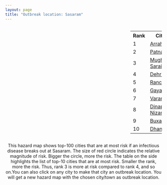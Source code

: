 ```yaml
---
layout: page
title: "Outbreak location: Sasaram"
---
```

<div style="width: 100%; overflow: auto;">
<div style="width: 75%; float: left;">
<div id="mapid">
<script src="https://buda-magenta.github.io/hazard_map/load_map.js"></script>

<script>
var marker_outbreak = L.marker([24.900100, 84.018211],{"autoPan": true}).addTo(map); marker_outbreak.bindTooltip("Sasaram").openTooltip();

var circle_1 = L.circle([25.623457, 84.596839], {"pane": "markerPane", "color": "red", "fill": true, "fillOpacity": 0.2, "fillRule": "evenodd", "lineCap": "round", "lineJoin": "round", "opacity": 1.0, "radius": 86732, "stroke": true, "weight": 3}).addTo(map);
circle_1.bindTooltip("Arrah<br>rank: 1<br>hazard index: 0.086733")
circle_1.bindPopup('<a href="https://buda-magenta.github.io/hazard_map/Arrah">Arrah</a>')

var circle_2 = L.circle([25.609324, 85.123525], {"pane": "markerPane", "color": "red", "fill": true, "fillOpacity": 0.2, "fillRule": "evenodd", "lineCap": "round", "lineJoin": "round", "opacity": 1.0, "radius": 80390, "stroke": true, "weight": 3}).addTo(map);
circle_2.bindTooltip("Patna<br>rank: 2<br>hazard index: 0.080391")
circle_2.bindPopup('<a href="https://buda-magenta.github.io/hazard_map/Patna">Patna</a>')

var circle_3 = L.circle([25.280733, 83.125128], {"pane": "markerPane", "color": "red", "fill": true, "fillOpacity": 0.2, "fillRule": "evenodd", "lineCap": "round", "lineJoin": "round", "opacity": 1.0, "radius": 65045, "stroke": true, "weight": 3}).addTo(map);
circle_3.bindTooltip("Mughal Sarai<br>rank: 3<br>hazard index: 0.065046")
circle_3.bindPopup('<a href="https://buda-magenta.github.io/hazard_map/Mughal_Sarai">Mughal Sarai</a>')

var circle_4 = L.circle([28.651718, 77.221939], {"pane": "markerPane", "color": "red", "fill": true, "fillOpacity": 0.2, "fillRule": "evenodd", "lineCap": "round", "lineJoin": "round", "opacity": 1.0, "radius": 29769, "stroke": true, "weight": 3}).addTo(map);
circle_4.bindTooltip("Dehri<br>rank: 4<br>hazard index: 0.029770")
circle_4.bindPopup('<a href="https://buda-magenta.github.io/hazard_map/Dehri">Dehri</a>')

var circle_5 = L.circle([23.370035, 85.325013], {"pane": "markerPane", "color": "red", "fill": true, "fillOpacity": 0.2, "fillRule": "evenodd", "lineCap": "round", "lineJoin": "round", "opacity": 1.0, "radius": 26655, "stroke": true, "weight": 3}).addTo(map);
circle_5.bindTooltip("Ranchi<br>rank: 5<br>hazard index: 0.026656")
circle_5.bindPopup('<a href="https://buda-magenta.github.io/hazard_map/Ranchi">Ranchi</a>')

var circle_6 = L.circle([24.796436, 85.007956], {"pane": "markerPane", "color": "red", "fill": true, "fillOpacity": 0.2, "fillRule": "evenodd", "lineCap": "round", "lineJoin": "round", "opacity": 1.0, "radius": 21308, "stroke": true, "weight": 3}).addTo(map);
circle_6.bindTooltip("Gaya<br>rank: 6<br>hazard index: 0.021308")
circle_6.bindPopup('<a href="https://buda-magenta.github.io/hazard_map/Gaya">Gaya</a>')

var circle_7 = L.circle([25.335649, 83.007629], {"pane": "markerPane", "color": "red", "fill": true, "fillOpacity": 0.2, "fillRule": "evenodd", "lineCap": "round", "lineJoin": "round", "opacity": 1.0, "radius": 12561, "stroke": true, "weight": 3}).addTo(map);
circle_7.bindTooltip("Varanasi<br>rank: 7<br>hazard index: 0.012561")
circle_7.bindPopup('<a href="https://buda-magenta.github.io/hazard_map/Varanasi">Varanasi</a>')

var circle_8 = L.circle([25.623400, 85.041700], {"pane": "markerPane", "color": "red", "fill": true, "fillOpacity": 0.2, "fillRule": "evenodd", "lineCap": "round", "lineJoin": "round", "opacity": 1.0, "radius": 6272, "stroke": true, "weight": 3}).addTo(map);
circle_8.bindTooltip("Dinapur Nizamat<br>rank: 8<br>hazard index: 0.006273")
circle_8.bindPopup('<a href="https://buda-magenta.github.io/hazard_map/Dinapur_Nizamat">Dinapur Nizamat</a>')

var circle_9 = L.circle([25.562071, 84.015672], {"pane": "markerPane", "color": "red", "fill": true, "fillOpacity": 0.2, "fillRule": "evenodd", "lineCap": "round", "lineJoin": "round", "opacity": 1.0, "radius": 5521, "stroke": true, "weight": 3}).addTo(map);
circle_9.bindTooltip("Buxar<br>rank: 9<br>hazard index: 0.005521")
circle_9.bindPopup('<a href="https://buda-magenta.github.io/hazard_map/Buxar">Buxar</a>')

var circle_10 = L.circle([23.795281, 86.430964], {"pane": "markerPane", "color": "red", "fill": true, "fillOpacity": 0.2, "fillRule": "evenodd", "lineCap": "round", "lineJoin": "round", "opacity": 1.0, "radius": 2475, "stroke": true, "weight": 3}).addTo(map);
circle_10.bindTooltip("Dhanbad<br>rank: 10<br>hazard index: 0.002476")
circle_10.bindPopup('<a href="https://buda-magenta.github.io/hazard_map/Dhanbad">Dhanbad</a>')

var circle_11 = L.circle([22.541418, 88.357691], {"pane": "markerPane", "color": "red", "fill": true, "fillOpacity": 0.2, "fillRule": "evenodd", "lineCap": "round", "lineJoin": "round", "opacity": 1.0, "radius": 2077, "stroke": true, "weight": 3}).addTo(map);
circle_11.bindTooltip("Kolkata<br>rank: 11<br>hazard index: 0.002078")
circle_11.bindPopup('<a href="https://buda-magenta.github.io/hazard_map/Kolkata">Kolkata</a>')

var circle_12 = L.circle([26.148658, 85.340013], {"pane": "markerPane", "color": "red", "fill": true, "fillOpacity": 0.2, "fillRule": "evenodd", "lineCap": "round", "lineJoin": "round", "opacity": 1.0, "radius": 2041, "stroke": true, "weight": 3}).addTo(map);
circle_12.bindTooltip("Muzaffarpur<br>rank: 12<br>hazard index: 0.002042")
circle_12.bindPopup('<a href="https://buda-magenta.github.io/hazard_map/Muzaffarpur">Muzaffarpur</a>')

var circle_13 = L.circle([25.152471, 85.006878], {"pane": "markerPane", "color": "red", "fill": true, "fillOpacity": 0.2, "fillRule": "evenodd", "lineCap": "round", "lineJoin": "round", "opacity": 1.0, "radius": 2012, "stroke": true, "weight": 3}).addTo(map);
circle_13.bindTooltip("Jehanabad<br>rank: 13<br>hazard index: 0.002012")
circle_13.bindPopup('<a href="https://buda-magenta.github.io/hazard_map/Jehanabad">Jehanabad</a>')

var circle_14 = L.circle([28.651718, 77.221939], {"pane": "markerPane", "color": "red", "fill": true, "fillOpacity": 0.2, "fillRule": "evenodd", "lineCap": "round", "lineJoin": "round", "opacity": 1.0, "radius": 1898, "stroke": true, "weight": 3}).addTo(map);
circle_14.bindTooltip("Delhi<br>rank: 14<br>hazard index: 0.001899")
circle_14.bindPopup('<a href="https://buda-magenta.github.io/hazard_map/Delhi">Delhi</a>')

var circle_15 = L.circle([25.205305, 85.514612], {"pane": "markerPane", "color": "red", "fill": true, "fillOpacity": 0.2, "fillRule": "evenodd", "lineCap": "round", "lineJoin": "round", "opacity": 1.0, "radius": 1898, "stroke": true, "weight": 3}).addTo(map);
circle_15.bindTooltip("Biharsharif<br>rank: 15<br>hazard index: 0.001898")
circle_15.bindPopup('<a href="https://buda-magenta.github.io/hazard_map/Biharsharif">Biharsharif</a>')

var circle_16 = L.circle([26.055318, 82.993139], {"pane": "markerPane", "color": "red", "fill": true, "fillOpacity": 0.2, "fillRule": "evenodd", "lineCap": "round", "lineJoin": "round", "opacity": 1.0, "radius": 1801, "stroke": true, "weight": 3}).addTo(map);
circle_16.bindTooltip("Nizamabad<br>rank: 16<br>hazard index: 0.001802")
circle_16.bindPopup('<a href="https://buda-magenta.github.io/hazard_map/Nizamabad">Nizamabad</a>')

var circle_17 = L.circle([25.954628, 83.647350], {"pane": "markerPane", "color": "red", "fill": true, "fillOpacity": 0.2, "fillRule": "evenodd", "lineCap": "round", "lineJoin": "round", "opacity": 1.0, "radius": 1648, "stroke": true, "weight": 3}).addTo(map);
circle_17.bindTooltip("Maunath Bhanjan<br>rank: 17<br>hazard index: 0.001649")
circle_17.bindPopup('<a href="https://buda-magenta.github.io/hazard_map/Maunath_Bhanjan">Maunath Bhanjan</a>')

var circle_18 = L.circle([25.286698, 87.132254], {"pane": "markerPane", "color": "red", "fill": true, "fillOpacity": 0.2, "fillRule": "evenodd", "lineCap": "round", "lineJoin": "round", "opacity": 1.0, "radius": 1485, "stroke": true, "weight": 3}).addTo(map);
circle_18.bindTooltip("Bhagalpur<br>rank: 18<br>hazard index: 0.001486")
circle_18.bindPopup('<a href="https://buda-magenta.github.io/hazard_map/Bhagalpur">Bhagalpur</a>')

var circle_19 = L.circle([25.438130, 81.833800], {"pane": "markerPane", "color": "red", "fill": true, "fillOpacity": 0.2, "fillRule": "evenodd", "lineCap": "round", "lineJoin": "round", "opacity": 1.0, "radius": 1424, "stroke": true, "weight": 3}).addTo(map);
circle_19.bindTooltip("Allahabad<br>rank: 19<br>hazard index: 0.001424")
circle_19.bindPopup('<a href="https://buda-magenta.github.io/hazard_map/Allahabad">Allahabad</a>')

var circle_20 = L.circle([24.935635, 82.647701], {"pane": "markerPane", "color": "red", "fill": true, "fillOpacity": 0.2, "fillRule": "evenodd", "lineCap": "round", "lineJoin": "round", "opacity": 1.0, "radius": 1392, "stroke": true, "weight": 3}).addTo(map);
circle_20.bindTooltip("Mirzapur<br>rank: 20<br>hazard index: 0.001392")
circle_20.bindPopup('<a href="https://buda-magenta.github.io/hazard_map/Mirzapur">Mirzapur</a>')

var circle_21 = L.circle([23.967515, 85.438846], {"pane": "markerPane", "color": "red", "fill": true, "fillOpacity": 0.2, "fillRule": "evenodd", "lineCap": "round", "lineJoin": "round", "opacity": 1.0, "radius": 1349, "stroke": true, "weight": 3}).addTo(map);
circle_21.bindTooltip("Hazaribagh<br>rank: 21<br>hazard index: 0.001350")
circle_21.bindPopup('<a href="https://buda-magenta.github.io/hazard_map/Hazaribagh">Hazaribagh</a>')

var circle_22 = L.circle([20.266777, 85.843559], {"pane": "markerPane", "color": "red", "fill": true, "fillOpacity": 0.2, "fillRule": "evenodd", "lineCap": "round", "lineJoin": "round", "opacity": 1.0, "radius": 1302, "stroke": true, "weight": 3}).addTo(map);
circle_22.bindTooltip("Bhubaneswar<br>rank: 22<br>hazard index: 0.001303")
circle_22.bindPopup('<a href="https://buda-magenta.github.io/hazard_map/Bhubaneswar">Bhubaneswar</a>')

var circle_23 = L.circle([24.197443, 82.666145], {"pane": "markerPane", "color": "red", "fill": true, "fillOpacity": 0.2, "fillRule": "evenodd", "lineCap": "round", "lineJoin": "round", "opacity": 1.0, "radius": 1278, "stroke": true, "weight": 3}).addTo(map);
circle_23.bindTooltip("Singrauli<br>rank: 23<br>hazard index: 0.001278")
circle_23.bindPopup('<a href="https://buda-magenta.github.io/hazard_map/Singrauli">Singrauli</a>')

var circle_24 = L.circle([26.269722, 82.994425], {"pane": "markerPane", "color": "red", "fill": true, "fillOpacity": 0.2, "fillRule": "evenodd", "lineCap": "round", "lineJoin": "round", "opacity": 1.0, "radius": 1225, "stroke": true, "weight": 3}).addTo(map);
circle_24.bindTooltip("Burhanpur<br>rank: 24<br>hazard index: 0.001226")
circle_24.bindPopup('<a href="https://buda-magenta.github.io/hazard_map/Burhanpur">Burhanpur</a>')

var circle_25 = L.circle([25.773344, 84.784977], {"pane": "markerPane", "color": "red", "fill": true, "fillOpacity": 0.2, "fillRule": "evenodd", "lineCap": "round", "lineJoin": "round", "opacity": 1.0, "radius": 1169, "stroke": true, "weight": 3}).addTo(map);
circle_25.bindTooltip("Chapra<br>rank: 25<br>hazard index: 0.001170")
circle_25.bindPopup('<a href="https://buda-magenta.github.io/hazard_map/Chapra">Chapra</a>')

var circle_26 = L.circle([25.264902, 82.985787], {"pane": "markerPane", "color": "red", "fill": true, "fillOpacity": 0.2, "fillRule": "evenodd", "lineCap": "round", "lineJoin": "round", "opacity": 1.0, "radius": 1092, "stroke": true, "weight": 3}).addTo(map);
circle_26.bindTooltip("Morvi<br>rank: 26<br>hazard index: 0.001093")
circle_26.bindPopup('<a href="https://buda-magenta.github.io/hazard_map/Morvi">Morvi</a>')

var circle_27 = L.circle([25.572433, 83.609605], {"pane": "markerPane", "color": "red", "fill": true, "fillOpacity": 0.2, "fillRule": "evenodd", "lineCap": "round", "lineJoin": "round", "opacity": 1.0, "radius": 1049, "stroke": true, "weight": 3}).addTo(map);
circle_27.bindTooltip("Medinipur<br>rank: 27<br>hazard index: 0.001050")
circle_27.bindPopup('<a href="https://buda-magenta.github.io/hazard_map/Medinipur">Medinipur</a>')

var circle_28 = L.circle([25.895924, 82.437716], {"pane": "markerPane", "color": "red", "fill": true, "fillOpacity": 0.2, "fillRule": "evenodd", "lineCap": "round", "lineJoin": "round", "opacity": 1.0, "radius": 1018, "stroke": true, "weight": 3}).addTo(map);
circle_28.bindTooltip("Badlapur<br>rank: 28<br>hazard index: 0.001019")
circle_28.bindPopup('<a href="https://buda-magenta.github.io/hazard_map/Badlapur">Badlapur</a>')

var circle_29 = L.circle([25.795593, 82.488341], {"pane": "markerPane", "color": "red", "fill": true, "fillOpacity": 0.2, "fillRule": "evenodd", "lineCap": "round", "lineJoin": "round", "opacity": 1.0, "radius": 1000, "stroke": true, "weight": 3}).addTo(map);
circle_29.bindTooltip("Jaunpur<br>rank: 29<br>hazard index: 0.001000")
circle_29.bindPopup('<a href="https://buda-magenta.github.io/hazard_map/Jaunpur">Jaunpur</a>')

var circle_30 = L.circle([22.801519, 86.202958], {"pane": "markerPane", "color": "red", "fill": true, "fillOpacity": 0.2, "fillRule": "evenodd", "lineCap": "round", "lineJoin": "round", "opacity": 1.0, "radius": 976, "stroke": true, "weight": 3}).addTo(map);
circle_30.bindTooltip("Jamshedpur<br>rank: 30<br>hazard index: 0.000976")
circle_30.bindPopup('<a href="https://buda-magenta.github.io/hazard_map/Jamshedpur">Jamshedpur</a>')

var circle_31 = L.circle([26.083143, 86.032571], {"pane": "markerPane", "color": "red", "fill": true, "fillOpacity": 0.2, "fillRule": "evenodd", "lineCap": "round", "lineJoin": "round", "opacity": 1.0, "radius": 956, "stroke": true, "weight": 3}).addTo(map);
circle_31.bindTooltip("Darbhanga<br>rank: 31<br>hazard index: 0.000957")
circle_31.bindPopup('<a href="https://buda-magenta.github.io/hazard_map/Darbhanga">Darbhanga</a>')

var circle_32 = L.circle([25.720581, 85.255560], {"pane": "markerPane", "color": "red", "fill": true, "fillOpacity": 0.2, "fillRule": "evenodd", "lineCap": "round", "lineJoin": "round", "opacity": 1.0, "radius": 949, "stroke": true, "weight": 3}).addTo(map);
circle_32.bindTooltip("Hajipur<br>rank: 32<br>hazard index: 0.000950")
circle_32.bindPopup('<a href="https://buda-magenta.github.io/hazard_map/Hajipur">Hajipur</a>')

var circle_33 = L.circle([20.468600, 85.879200], {"pane": "markerPane", "color": "red", "fill": true, "fillOpacity": 0.2, "fillRule": "evenodd", "lineCap": "round", "lineJoin": "round", "opacity": 1.0, "radius": 942, "stroke": true, "weight": 3}).addTo(map);
circle_33.bindTooltip("Cuttack<br>rank: 33<br>hazard index: 0.000942")
circle_33.bindPopup('<a href="https://buda-magenta.github.io/hazard_map/Cuttack">Cuttack</a>')

var circle_34 = L.circle([25.512719, 86.090571], {"pane": "markerPane", "color": "red", "fill": true, "fillOpacity": 0.2, "fillRule": "evenodd", "lineCap": "round", "lineJoin": "round", "opacity": 1.0, "radius": 832, "stroke": true, "weight": 3}).addTo(map);
circle_34.bindTooltip("Begusarai<br>rank: 34<br>hazard index: 0.000833")
circle_34.bindPopup('<a href="https://buda-magenta.github.io/hazard_map/Begusarai">Begusarai</a>')

var circle_35 = L.circle([23.699128, 85.991069], {"pane": "markerPane", "color": "red", "fill": true, "fillOpacity": 0.2, "fillRule": "evenodd", "lineCap": "round", "lineJoin": "round", "opacity": 1.0, "radius": 734, "stroke": true, "weight": 3}).addTo(map);
circle_35.bindTooltip("Bokaro<br>rank: 35<br>hazard index: 0.000734")
circle_35.bindPopup('<a href="https://buda-magenta.github.io/hazard_map/Bokaro">Bokaro</a>')

var circle_36 = L.circle([26.423847, 83.762732], {"pane": "markerPane", "color": "red", "fill": true, "fillOpacity": 0.2, "fillRule": "evenodd", "lineCap": "round", "lineJoin": "round", "opacity": 1.0, "radius": 714, "stroke": true, "weight": 3}).addTo(map);
circle_36.bindTooltip("Deoria<br>rank: 36<br>hazard index: 0.000714")
circle_36.bindPopup('<a href="https://buda-magenta.github.io/hazard_map/Deoria">Deoria</a>')

var circle_37 = L.circle([26.022697, 83.028873], {"pane": "markerPane", "color": "red", "fill": true, "fillOpacity": 0.2, "fillRule": "evenodd", "lineCap": "round", "lineJoin": "round", "opacity": 1.0, "radius": 703, "stroke": true, "weight": 3}).addTo(map);
circle_37.bindTooltip("Azamgarh<br>rank: 37<br>hazard index: 0.000703")
circle_37.bindPopup('<a href="https://buda-magenta.github.io/hazard_map/Azamgarh">Azamgarh</a>')

var circle_38 = L.circle([19.075990, 72.877393], {"pane": "markerPane", "color": "red", "fill": true, "fillOpacity": 0.2, "fillRule": "evenodd", "lineCap": "round", "lineJoin": "round", "opacity": 1.0, "radius": 697, "stroke": true, "weight": 3}).addTo(map);
circle_38.bindTooltip("Mumbai<br>rank: 38<br>hazard index: 0.000697")
circle_38.bindPopup('<a href="https://buda-magenta.github.io/hazard_map/Mumbai">Mumbai</a>')

var circle_39 = L.circle([26.131004, 84.391257], {"pane": "markerPane", "color": "red", "fill": true, "fillOpacity": 0.2, "fillRule": "evenodd", "lineCap": "round", "lineJoin": "round", "opacity": 1.0, "radius": 652, "stroke": true, "weight": 3}).addTo(map);
circle_39.bindTooltip("Siwan<br>rank: 39<br>hazard index: 0.000653")
circle_39.bindPopup('<a href="https://buda-magenta.github.io/hazard_map/Siwan">Siwan</a>')

var circle_40 = L.circle([25.329791, 86.456777], {"pane": "markerPane", "color": "red", "fill": true, "fillOpacity": 0.2, "fillRule": "evenodd", "lineCap": "round", "lineJoin": "round", "opacity": 1.0, "radius": 627, "stroke": true, "weight": 3}).addTo(map);
circle_40.bindTooltip("Jamalpur<br>rank: 40<br>hazard index: 0.000627")
circle_40.bindPopup('<a href="https://buda-magenta.github.io/hazard_map/Jamalpur">Jamalpur</a>')

var circle_41 = L.circle([25.877933, 84.119959], {"pane": "markerPane", "color": "red", "fill": true, "fillOpacity": 0.2, "fillRule": "evenodd", "lineCap": "round", "lineJoin": "round", "opacity": 1.0, "radius": 515, "stroke": true, "weight": 3}).addTo(map);
circle_41.bindTooltip("Ballia<br>rank: 41<br>hazard index: 0.000516")
circle_41.bindPopup('<a href="https://buda-magenta.github.io/hazard_map/Ballia">Ballia</a>')

var circle_42 = L.circle([26.838100, 80.934600], {"pane": "markerPane", "color": "red", "fill": true, "fillOpacity": 0.2, "fillRule": "evenodd", "lineCap": "round", "lineJoin": "round", "opacity": 1.0, "radius": 502, "stroke": true, "weight": 3}).addTo(map);
circle_42.bindTooltip("Lucknow<br>rank: 42<br>hazard index: 0.000502")
circle_42.bindPopup('<a href="https://buda-magenta.github.io/hazard_map/Lucknow">Lucknow</a>')

var circle_43 = L.circle([25.603508, 83.507454], {"pane": "markerPane", "color": "red", "fill": true, "fillOpacity": 0.2, "fillRule": "evenodd", "lineCap": "round", "lineJoin": "round", "opacity": 1.0, "radius": 495, "stroke": true, "weight": 3}).addTo(map);
circle_43.bindTooltip("Ghazipur<br>rank: 43<br>hazard index: 0.000495")
circle_43.bindPopup('<a href="https://buda-magenta.github.io/hazard_map/Ghazipur">Ghazipur</a>')

var circle_44 = L.circle([26.716413, 88.430992], {"pane": "markerPane", "color": "red", "fill": true, "fillOpacity": 0.2, "fillRule": "evenodd", "lineCap": "round", "lineJoin": "round", "opacity": 1.0, "radius": 491, "stroke": true, "weight": 3}).addTo(map);
circle_44.bindTooltip("Siliguri<br>rank: 44<br>hazard index: 0.000492")
circle_44.bindPopup('<a href="https://buda-magenta.github.io/hazard_map/Siliguri">Siliguri</a>')

var circle_45 = L.circle([26.460914, 80.321759], {"pane": "markerPane", "color": "red", "fill": true, "fillOpacity": 0.2, "fillRule": "evenodd", "lineCap": "round", "lineJoin": "round", "opacity": 1.0, "radius": 481, "stroke": true, "weight": 3}).addTo(map);
circle_45.bindTooltip("Kanpur<br>rank: 45<br>hazard index: 0.000481")
circle_45.bindPopup('<a href="https://buda-magenta.github.io/hazard_map/Kanpur">Kanpur</a>')

var circle_46 = L.circle([22.214285, 84.872437], {"pane": "markerPane", "color": "red", "fill": true, "fillOpacity": 0.2, "fillRule": "evenodd", "lineCap": "round", "lineJoin": "round", "opacity": 1.0, "radius": 444, "stroke": true, "weight": 3}).addTo(map);
circle_46.bindTooltip("Raurkela<br>rank: 46<br>hazard index: 0.000445")
circle_46.bindPopup('<a href="https://buda-magenta.github.io/hazard_map/Raurkela">Raurkela</a>')

var circle_47 = L.circle([23.687130, 86.974659], {"pane": "markerPane", "color": "red", "fill": true, "fillOpacity": 0.2, "fillRule": "evenodd", "lineCap": "round", "lineJoin": "round", "opacity": 1.0, "radius": 378, "stroke": true, "weight": 3}).addTo(map);
circle_47.bindTooltip("Asansol<br>rank: 47<br>hazard index: 0.000379")
circle_47.bindPopup('<a href="https://buda-magenta.github.io/hazard_map/Asansol">Asansol</a>')

var circle_48 = L.circle([26.671329, 83.364583], {"pane": "markerPane", "color": "red", "fill": true, "fillOpacity": 0.2, "fillRule": "evenodd", "lineCap": "round", "lineJoin": "round", "opacity": 1.0, "radius": 358, "stroke": true, "weight": 3}).addTo(map);
circle_48.bindTooltip("Gorakhpur<br>rank: 48<br>hazard index: 0.000359")
circle_48.bindPopup('<a href="https://buda-magenta.github.io/hazard_map/Gorakhpur">Gorakhpur</a>')

var circle_49 = L.circle([25.560900, 87.647654], {"pane": "markerPane", "color": "red", "fill": true, "fillOpacity": 0.2, "fillRule": "evenodd", "lineCap": "round", "lineJoin": "round", "opacity": 1.0, "radius": 350, "stroke": true, "weight": 3}).addTo(map);
circle_49.bindTooltip("Katihar<br>rank: 49<br>hazard index: 0.000350")
circle_49.bindPopup('<a href="https://buda-magenta.github.io/hazard_map/Katihar">Katihar</a>')

var circle_50 = L.circle([25.133173, 86.525040], {"pane": "markerPane", "color": "red", "fill": true, "fillOpacity": 0.2, "fillRule": "evenodd", "lineCap": "round", "lineJoin": "round", "opacity": 1.0, "radius": 325, "stroke": true, "weight": 3}).addTo(map);
circle_50.bindTooltip("Kharagpur<br>rank: 50<br>hazard index: 0.000325")
circle_50.bindPopup('<a href="https://buda-magenta.github.io/hazard_map/Kharagpur">Kharagpur</a>')

var circle_51 = L.circle([26.180598, 91.753943], {"pane": "markerPane", "color": "red", "fill": true, "fillOpacity": 0.2, "fillRule": "evenodd", "lineCap": "round", "lineJoin": "round", "opacity": 1.0, "radius": 314, "stroke": true, "weight": 3}).addTo(map);
circle_51.bindTooltip("Guwahati<br>rank: 51<br>hazard index: 0.000315")
circle_51.bindPopup('<a href="https://buda-magenta.github.io/hazard_map/Guwahati">Guwahati</a>')

var circle_52 = L.circle([19.807608, 85.825254], {"pane": "markerPane", "color": "red", "fill": true, "fillOpacity": 0.2, "fillRule": "evenodd", "lineCap": "round", "lineJoin": "round", "opacity": 1.0, "radius": 312, "stroke": true, "weight": 3}).addTo(map);
circle_52.bindTooltip("Puri<br>rank: 52<br>hazard index: 0.000313")
circle_52.bindPopup('<a href="https://buda-magenta.github.io/hazard_map/Puri">Puri</a>')

var circle_53 = L.circle([25.832642, 86.614893], {"pane": "markerPane", "color": "red", "fill": true, "fillOpacity": 0.2, "fillRule": "evenodd", "lineCap": "round", "lineJoin": "round", "opacity": 1.0, "radius": 312, "stroke": true, "weight": 3}).addTo(map);
circle_53.bindTooltip("Saharsa<br>rank: 53<br>hazard index: 0.000312")
circle_53.bindPopup('<a href="https://buda-magenta.github.io/hazard_map/Saharsa">Saharsa</a>')

var circle_54 = L.circle([12.979120, 77.591300], {"pane": "markerPane", "color": "red", "fill": true, "fillOpacity": 0.2, "fillRule": "evenodd", "lineCap": "round", "lineJoin": "round", "opacity": 1.0, "radius": 300, "stroke": true, "weight": 3}).addTo(map);
circle_54.bindTooltip("Bangalore<br>rank: 54<br>hazard index: 0.000300")
circle_54.bindPopup('<a href="https://buda-magenta.github.io/hazard_map/Bangalore">Bangalore</a>')

var circle_55 = L.circle([19.194329, 72.970178], {"pane": "markerPane", "color": "red", "fill": true, "fillOpacity": 0.2, "fillRule": "evenodd", "lineCap": "round", "lineJoin": "round", "opacity": 1.0, "radius": 243, "stroke": true, "weight": 3}).addTo(map);
circle_55.bindTooltip("Thane<br>rank: 55<br>hazard index: 0.000243")
circle_55.bindPopup('<a href="https://buda-magenta.github.io/hazard_map/Thane">Thane</a>')

var circle_56 = L.circle([23.535048, 87.338043], {"pane": "markerPane", "color": "red", "fill": true, "fillOpacity": 0.2, "fillRule": "evenodd", "lineCap": "round", "lineJoin": "round", "opacity": 1.0, "radius": 196, "stroke": true, "weight": 3}).addTo(map);
circle_56.bindTooltip("Durgapur<br>rank: 56<br>hazard index: 0.000196")
circle_56.bindPopup('<a href="https://buda-magenta.github.io/hazard_map/Durgapur">Durgapur</a>')

var circle_57 = L.circle([26.915458, 75.818982], {"pane": "markerPane", "color": "red", "fill": true, "fillOpacity": 0.2, "fillRule": "evenodd", "lineCap": "round", "lineJoin": "round", "opacity": 1.0, "radius": 193, "stroke": true, "weight": 3}).addTo(map);
circle_57.bindTooltip("Jaipur<br>rank: 57<br>hazard index: 0.000194")
circle_57.bindPopup('<a href="https://buda-magenta.github.io/hazard_map/Jaipur">Jaipur</a>')

var circle_58 = L.circle([19.169335, 77.311013], {"pane": "markerPane", "color": "red", "fill": true, "fillOpacity": 0.2, "fillRule": "evenodd", "lineCap": "round", "lineJoin": "round", "opacity": 1.0, "radius": 189, "stroke": true, "weight": 3}).addTo(map);
circle_58.bindTooltip("Nanded Waghala<br>rank: 58<br>hazard index: 0.000190")
circle_58.bindPopup('<a href="https://buda-magenta.github.io/hazard_map/Nanded_Waghala">Nanded Waghala</a>')

var circle_59 = L.circle([21.500000, 86.750000], {"pane": "markerPane", "color": "red", "fill": true, "fillOpacity": 0.2, "fillRule": "evenodd", "lineCap": "round", "lineJoin": "round", "opacity": 1.0, "radius": 183, "stroke": true, "weight": 3}).addTo(map);
circle_59.bindTooltip("Baleshwar<br>rank: 59<br>hazard index: 0.000184")
circle_59.bindPopup('<a href="https://buda-magenta.github.io/hazard_map/Baleshwar">Baleshwar</a>')

var circle_60 = L.circle([21.063329, 86.505373], {"pane": "markerPane", "color": "red", "fill": true, "fillOpacity": 0.2, "fillRule": "evenodd", "lineCap": "round", "lineJoin": "round", "opacity": 1.0, "radius": 166, "stroke": true, "weight": 3}).addTo(map);
circle_60.bindTooltip("Bhadrak<br>rank: 60<br>hazard index: 0.000167")
circle_60.bindPopup('<a href="https://buda-magenta.github.io/hazard_map/Bhadrak">Bhadrak</a>')

var circle_61 = L.circle([23.332200, 86.361600], {"pane": "markerPane", "color": "red", "fill": true, "fillOpacity": 0.2, "fillRule": "evenodd", "lineCap": "round", "lineJoin": "round", "opacity": 1.0, "radius": 166, "stroke": true, "weight": 3}).addTo(map);
circle_61.bindTooltip("Purulia<br>rank: 61<br>hazard index: 0.000167")
circle_61.bindPopup('<a href="https://buda-magenta.github.io/hazard_map/Purulia">Purulia</a>')

var circle_62 = L.circle([22.305199, 70.802833], {"pane": "markerPane", "color": "red", "fill": true, "fillOpacity": 0.2, "fillRule": "evenodd", "lineCap": "round", "lineJoin": "round", "opacity": 1.0, "radius": 161, "stroke": true, "weight": 3}).addTo(map);
circle_62.bindTooltip("Rajkot<br>rank: 62<br>hazard index: 0.000161")
circle_62.bindPopup('<a href="https://buda-magenta.github.io/hazard_map/Rajkot">Rajkot</a>')

var circle_63 = L.circle([30.909016, 75.851601], {"pane": "markerPane", "color": "red", "fill": true, "fillOpacity": 0.2, "fillRule": "evenodd", "lineCap": "round", "lineJoin": "round", "opacity": 1.0, "radius": 156, "stroke": true, "weight": 3}).addTo(map);
circle_63.bindTooltip("Ludhiana<br>rank: 63<br>hazard index: 0.000157")
circle_63.bindPopup('<a href="https://buda-magenta.github.io/hazard_map/Ludhiana">Ludhiana</a>')

var circle_64 = L.circle([28.457876, 79.405571], {"pane": "markerPane", "color": "red", "fill": true, "fillOpacity": 0.2, "fillRule": "evenodd", "lineCap": "round", "lineJoin": "round", "opacity": 1.0, "radius": 148, "stroke": true, "weight": 3}).addTo(map);
circle_64.bindTooltip("Bareilly<br>rank: 64<br>hazard index: 0.000149")
circle_64.bindPopup('<a href="https://buda-magenta.github.io/hazard_map/Bareilly">Bareilly</a>')

var circle_65 = L.circle([28.863842, 78.805778], {"pane": "markerPane", "color": "red", "fill": true, "fillOpacity": 0.2, "fillRule": "evenodd", "lineCap": "round", "lineJoin": "round", "opacity": 1.0, "radius": 147, "stroke": true, "weight": 3}).addTo(map);
circle_65.bindTooltip("Moradabad<br>rank: 65<br>hazard index: 0.000147")
circle_65.bindPopup('<a href="https://buda-magenta.github.io/hazard_map/Moradabad">Moradabad</a>')

var circle_66 = L.circle([17.388786, 78.461065], {"pane": "markerPane", "color": "red", "fill": true, "fillOpacity": 0.2, "fillRule": "evenodd", "lineCap": "round", "lineJoin": "round", "opacity": 1.0, "radius": 143, "stroke": true, "weight": 3}).addTo(map);
circle_66.bindTooltip("Hyderabad<br>rank: 66<br>hazard index: 0.000144")
circle_66.bindPopup('<a href="https://buda-magenta.github.io/hazard_map/Hyderabad">Hyderabad</a>')

var circle_67 = L.circle([21.400000, 83.883333], {"pane": "markerPane", "color": "red", "fill": true, "fillOpacity": 0.2, "fillRule": "evenodd", "lineCap": "round", "lineJoin": "round", "opacity": 1.0, "radius": 142, "stroke": true, "weight": 3}).addTo(map);
circle_67.bindTooltip("Sambalpur<br>rank: 67<br>hazard index: 0.000142")
circle_67.bindPopup('<a href="https://buda-magenta.github.io/hazard_map/Sambalpur">Sambalpur</a>')

var circle_68 = L.circle([24.965712, 88.127778], {"pane": "markerPane", "color": "red", "fill": true, "fillOpacity": 0.2, "fillRule": "evenodd", "lineCap": "round", "lineJoin": "round", "opacity": 1.0, "radius": 139, "stroke": true, "weight": 3}).addTo(map);
circle_68.bindTooltip("English Bazar<br>rank: 68<br>hazard index: 0.000139")
circle_68.bindPopup('<a href="https://buda-magenta.github.io/hazard_map/English_Bazar">English Bazar</a>')

var circle_69 = L.circle([26.638076, 82.059024], {"pane": "markerPane", "color": "red", "fill": true, "fillOpacity": 0.2, "fillRule": "evenodd", "lineCap": "round", "lineJoin": "round", "opacity": 1.0, "radius": 138, "stroke": true, "weight": 3}).addTo(map);
circle_69.bindTooltip("Faizabad<br>rank: 69<br>hazard index: 0.000138")
circle_69.bindPopup('<a href="https://buda-magenta.github.io/hazard_map/Faizabad">Faizabad</a>')

var circle_70 = L.circle([26.669512, 84.957411], {"pane": "markerPane", "color": "red", "fill": true, "fillOpacity": 0.2, "fillRule": "evenodd", "lineCap": "round", "lineJoin": "round", "opacity": 1.0, "radius": 132, "stroke": true, "weight": 3}).addTo(map);
circle_70.bindTooltip("Motihari<br>rank: 70<br>hazard index: 0.000132")
circle_70.bindPopup('<a href="https://buda-magenta.github.io/hazard_map/Motihari">Motihari</a>')

var circle_71 = L.circle([26.000000, 87.500000], {"pane": "markerPane", "color": "red", "fill": true, "fillOpacity": 0.2, "fillRule": "evenodd", "lineCap": "round", "lineJoin": "round", "opacity": 1.0, "radius": 128, "stroke": true, "weight": 3}).addTo(map);
circle_71.bindTooltip("Purnia<br>rank: 71<br>hazard index: 0.000129")
circle_71.bindPopup('<a href="https://buda-magenta.github.io/hazard_map/Purnia">Purnia</a>')

var circle_72 = L.circle([23.250000, 87.750000], {"pane": "markerPane", "color": "red", "fill": true, "fillOpacity": 0.2, "fillRule": "evenodd", "lineCap": "round", "lineJoin": "round", "opacity": 1.0, "radius": 126, "stroke": true, "weight": 3}).addTo(map);
circle_72.bindTooltip("Barddhaman<br>rank: 72<br>hazard index: 0.000127")
circle_72.bindPopup('<a href="https://buda-magenta.github.io/hazard_map/Barddhaman">Barddhaman</a>')

var circle_73 = L.circle([22.782355, 86.159003], {"pane": "markerPane", "color": "red", "fill": true, "fillOpacity": 0.2, "fillRule": "evenodd", "lineCap": "round", "lineJoin": "round", "opacity": 1.0, "radius": 122, "stroke": true, "weight": 3}).addTo(map);
circle_73.bindTooltip("Adityapur<br>rank: 73<br>hazard index: 0.000122")
circle_73.bindPopup('<a href="https://buda-magenta.github.io/hazard_map/Adityapur">Adityapur</a>')

var circle_74 = L.circle([20.993276, 75.839983], {"pane": "markerPane", "color": "red", "fill": true, "fillOpacity": 0.2, "fillRule": "evenodd", "lineCap": "round", "lineJoin": "round", "opacity": 1.0, "radius": 121, "stroke": true, "weight": 3}).addTo(map);
circle_74.bindTooltip("Bhusawal<br>rank: 74<br>hazard index: 0.000122")
circle_74.bindPopup('<a href="https://buda-magenta.github.io/hazard_map/Bhusawal">Bhusawal</a>')

var circle_75 = L.circle([27.175255, 78.009816], {"pane": "markerPane", "color": "red", "fill": true, "fillOpacity": 0.2, "fillRule": "evenodd", "lineCap": "round", "lineJoin": "round", "opacity": 1.0, "radius": 121, "stroke": true, "weight": 3}).addTo(map);
circle_75.bindTooltip("Agra<br>rank: 75<br>hazard index: 0.000122")
circle_75.bindPopup('<a href="https://buda-magenta.github.io/hazard_map/Agra">Agra</a>')

var circle_76 = L.circle([23.730215, 86.839671], {"pane": "markerPane", "color": "red", "fill": true, "fillOpacity": 0.2, "fillRule": "evenodd", "lineCap": "round", "lineJoin": "round", "opacity": 1.0, "radius": 115, "stroke": true, "weight": 3}).addTo(map);
circle_76.bindTooltip("Kulti<br>rank: 76<br>hazard index: 0.000116")
circle_76.bindPopup('<a href="https://buda-magenta.github.io/hazard_map/Kulti">Kulti</a>')

var circle_77 = L.circle([23.160894, 79.949770], {"pane": "markerPane", "color": "red", "fill": true, "fillOpacity": 0.2, "fillRule": "evenodd", "lineCap": "round", "lineJoin": "round", "opacity": 1.0, "radius": 108, "stroke": true, "weight": 3}).addTo(map);
circle_77.bindTooltip("Jabalpur<br>rank: 77<br>hazard index: 0.000108")
circle_77.bindPopup('<a href="https://buda-magenta.github.io/hazard_map/Jabalpur">Jabalpur</a>')

var circle_78 = L.circle([26.791073, 84.560107], {"pane": "markerPane", "color": "red", "fill": true, "fillOpacity": 0.2, "fillRule": "evenodd", "lineCap": "round", "lineJoin": "round", "opacity": 1.0, "radius": 104, "stroke": true, "weight": 3}).addTo(map);
circle_78.bindTooltip("Bettiah<br>rank: 78<br>hazard index: 0.000104")
circle_78.bindPopup('<a href="https://buda-magenta.github.io/hazard_map/Bettiah">Bettiah</a>')

var circle_79 = L.circle([25.220812, 86.517204], {"pane": "markerPane", "color": "red", "fill": true, "fillOpacity": 0.2, "fillRule": "evenodd", "lineCap": "round", "lineJoin": "round", "opacity": 1.0, "radius": 103, "stroke": true, "weight": 3}).addTo(map);
circle_79.bindTooltip("Munger<br>rank: 79<br>hazard index: 0.000104")
circle_79.bindPopup('<a href="https://buda-magenta.github.io/hazard_map/Munger">Munger</a>')

var circle_80 = L.circle([24.476642, 86.606732], {"pane": "markerPane", "color": "red", "fill": true, "fillOpacity": 0.2, "fillRule": "evenodd", "lineCap": "round", "lineJoin": "round", "opacity": 1.0, "radius": 99, "stroke": true, "weight": 3}).addTo(map);
circle_80.bindTooltip("Deoghar<br>rank: 80<br>hazard index: 0.000099")
circle_80.bindPopup('<a href="https://buda-magenta.github.io/hazard_map/Deoghar">Deoghar</a>')

var circle_81 = L.circle([27.059011, 84.206464], {"pane": "markerPane", "color": "red", "fill": true, "fillOpacity": 0.2, "fillRule": "evenodd", "lineCap": "round", "lineJoin": "round", "opacity": 1.0, "radius": 99, "stroke": true, "weight": 3}).addTo(map);
circle_81.bindTooltip("Bagaha<br>rank: 81<br>hazard index: 0.000099")
circle_81.bindPopup('<a href="https://buda-magenta.github.io/hazard_map/Bagaha">Bagaha</a>')

var circle_82 = L.circle([26.298638, 87.953148], {"pane": "markerPane", "color": "red", "fill": true, "fillOpacity": 0.2, "fillRule": "evenodd", "lineCap": "round", "lineJoin": "round", "opacity": 1.0, "radius": 96, "stroke": true, "weight": 3}).addTo(map);
circle_82.bindTooltip("Kishanganj<br>rank: 82<br>hazard index: 0.000097")
circle_82.bindPopup('<a href="https://buda-magenta.github.io/hazard_map/Kishanganj">Kishanganj</a>')

var circle_83 = L.circle([21.237947, 81.633683], {"pane": "markerPane", "color": "red", "fill": true, "fillOpacity": 0.2, "fillRule": "evenodd", "lineCap": "round", "lineJoin": "round", "opacity": 1.0, "radius": 86, "stroke": true, "weight": 3}).addTo(map);
circle_83.bindTooltip("Raipur<br>rank: 83<br>hazard index: 0.000087")
circle_83.bindPopup('<a href="https://buda-magenta.github.io/hazard_map/Raipur">Raipur</a>')

var circle_84 = L.circle([23.131954, 87.207397], {"pane": "markerPane", "color": "red", "fill": true, "fillOpacity": 0.2, "fillRule": "evenodd", "lineCap": "round", "lineJoin": "round", "opacity": 1.0, "radius": 85, "stroke": true, "weight": 3}).addTo(map);
circle_84.bindTooltip("Bankura<br>rank: 84<br>hazard index: 0.000085")
circle_84.bindPopup('<a href="https://buda-magenta.github.io/hazard_map/Bankura">Bankura</a>')

var circle_85 = L.circle([25.531031, 78.652689], {"pane": "markerPane", "color": "red", "fill": true, "fillOpacity": 0.2, "fillRule": "evenodd", "lineCap": "round", "lineJoin": "round", "opacity": 1.0, "radius": 84, "stroke": true, "weight": 3}).addTo(map);
circle_85.bindTooltip("Jhansi<br>rank: 85<br>hazard index: 0.000084")
circle_85.bindPopup('<a href="https://buda-magenta.github.io/hazard_map/Jhansi">Jhansi</a>')

var circle_86 = L.circle([25.196826, 76.000893], {"pane": "markerPane", "color": "red", "fill": true, "fillOpacity": 0.2, "fillRule": "evenodd", "lineCap": "round", "lineJoin": "round", "opacity": 1.0, "radius": 80, "stroke": true, "weight": 3}).addTo(map);
circle_86.bindTooltip("Kota<br>rank: 86<br>hazard index: 0.000081")
circle_86.bindPopup('<a href="https://buda-magenta.github.io/hazard_map/Kota">Kota</a>')

var circle_87 = L.circle([26.439874, 80.018000], {"pane": "markerPane", "color": "red", "fill": true, "fillOpacity": 0.2, "fillRule": "evenodd", "lineCap": "round", "lineJoin": "round", "opacity": 1.0, "radius": 74, "stroke": true, "weight": 3}).addTo(map);
circle_87.bindTooltip("Akbarpur<br>rank: 87<br>hazard index: 0.000074")
circle_87.bindPopup('<a href="https://buda-magenta.github.io/hazard_map/Akbarpur">Akbarpur</a>')

var circle_88 = L.circle([19.261944, 73.194760], {"pane": "markerPane", "color": "red", "fill": true, "fillOpacity": 0.2, "fillRule": "evenodd", "lineCap": "round", "lineJoin": "round", "opacity": 1.0, "radius": 74, "stroke": true, "weight": 3}).addTo(map);
circle_88.bindTooltip("Ulhas Nagar<br>rank: 88<br>hazard index: 0.000074")
circle_88.bindPopup('<a href="https://buda-magenta.github.io/hazard_map/Ulhas_Nagar">Ulhas Nagar</a>')

var circle_89 = L.circle([29.988077, 77.508130], {"pane": "markerPane", "color": "red", "fill": true, "fillOpacity": 0.2, "fillRule": "evenodd", "lineCap": "round", "lineJoin": "round", "opacity": 1.0, "radius": 67, "stroke": true, "weight": 3}).addTo(map);
circle_89.bindTooltip("Saharanpur<br>rank: 89<br>hazard index: 0.000068")
circle_89.bindPopup('<a href="https://buda-magenta.github.io/hazard_map/Saharanpur">Saharanpur</a>')

var circle_90 = L.circle([18.434644, 79.132265], {"pane": "markerPane", "color": "red", "fill": true, "fillOpacity": 0.2, "fillRule": "evenodd", "lineCap": "round", "lineJoin": "round", "opacity": 1.0, "radius": 65, "stroke": true, "weight": 3}).addTo(map);
circle_90.bindTooltip("Karimnagar<br>rank: 90<br>hazard index: 0.000065")
circle_90.bindPopup('<a href="https://buda-magenta.github.io/hazard_map/Karimnagar">Karimnagar</a>')

var circle_91 = L.circle([22.591260, 88.390964], {"pane": "markerPane", "color": "red", "fill": true, "fillOpacity": 0.2, "fillRule": "evenodd", "lineCap": "round", "lineJoin": "round", "opacity": 1.0, "radius": 60, "stroke": true, "weight": 3}).addTo(map);
circle_91.bindTooltip("Bidhan Nagar<br>rank: 91<br>hazard index: 0.000061")
circle_91.bindPopup('<a href="https://buda-magenta.github.io/hazard_map/Bidhan_Nagar">Bidhan Nagar</a>')

var circle_92 = L.circle([28.402979, 77.310384], {"pane": "markerPane", "color": "red", "fill": true, "fillOpacity": 0.2, "fillRule": "evenodd", "lineCap": "round", "lineJoin": "round", "opacity": 1.0, "radius": 58, "stroke": true, "weight": 3}).addTo(map);
circle_92.bindTooltip("Faridabad<br>rank: 92<br>hazard index: 0.000059")
circle_92.bindPopup('<a href="https://buda-magenta.github.io/hazard_map/Faridabad">Faridabad</a>')

var circle_93 = L.circle([26.242511, 82.296169], {"pane": "markerPane", "color": "red", "fill": true, "fillOpacity": 0.2, "fillRule": "evenodd", "lineCap": "round", "lineJoin": "round", "opacity": 1.0, "radius": 56, "stroke": true, "weight": 3}).addTo(map);
circle_93.bindTooltip("Sultanpur<br>rank: 93<br>hazard index: 0.000056")
circle_93.bindPopup('<a href="https://buda-magenta.github.io/hazard_map/Sultanpur">Sultanpur</a>')

var circle_94 = L.circle([29.000653, 77.768229], {"pane": "markerPane", "color": "red", "fill": true, "fillOpacity": 0.2, "fillRule": "evenodd", "lineCap": "round", "lineJoin": "round", "opacity": 1.0, "radius": 54, "stroke": true, "weight": 3}).addTo(map);
circle_94.bindTooltip("Meerut<br>rank: 94<br>hazard index: 0.000055")
circle_94.bindPopup('<a href="https://buda-magenta.github.io/hazard_map/Meerut">Meerut</a>')

var circle_95 = L.circle([23.021624, 72.579707], {"pane": "markerPane", "color": "red", "fill": true, "fillOpacity": 0.2, "fillRule": "evenodd", "lineCap": "round", "lineJoin": "round", "opacity": 1.0, "radius": 53, "stroke": true, "weight": 3}).addTo(map);
circle_95.bindTooltip("Ahmedabad<br>rank: 95<br>hazard index: 0.000054")
circle_95.bindPopup('<a href="https://buda-magenta.github.io/hazard_map/Ahmedabad">Ahmedabad</a>')

var circle_96 = L.circle([20.011247, 73.790236], {"pane": "markerPane", "color": "red", "fill": true, "fillOpacity": 0.2, "fillRule": "evenodd", "lineCap": "round", "lineJoin": "round", "opacity": 1.0, "radius": 53, "stroke": true, "weight": 3}).addTo(map);
circle_96.bindTooltip("Nashik<br>rank: 96<br>hazard index: 0.000053")
circle_96.bindPopup('<a href="https://buda-magenta.github.io/hazard_map/Nashik">Nashik</a>')

var circle_97 = L.circle([27.633333, 77.583333], {"pane": "markerPane", "color": "red", "fill": true, "fillOpacity": 0.2, "fillRule": "evenodd", "lineCap": "round", "lineJoin": "round", "opacity": 1.0, "radius": 52, "stroke": true, "weight": 3}).addTo(map);
circle_97.bindTooltip("Mathura<br>rank: 97<br>hazard index: 0.000053")
circle_97.bindPopup('<a href="https://buda-magenta.github.io/hazard_map/Mathura">Mathura</a>')

var circle_98 = L.circle([13.083694, 80.270186], {"pane": "markerPane", "color": "red", "fill": true, "fillOpacity": 0.2, "fillRule": "evenodd", "lineCap": "round", "lineJoin": "round", "opacity": 1.0, "radius": 52, "stroke": true, "weight": 3}).addTo(map);
circle_98.bindTooltip("Chennai<br>rank: 98<br>hazard index: 0.000053")
circle_98.bindPopup('<a href="https://buda-magenta.github.io/hazard_map/Chennai">Chennai</a>')

var circle_99 = L.circle([26.626484, 88.734077], {"pane": "markerPane", "color": "red", "fill": true, "fillOpacity": 0.2, "fillRule": "evenodd", "lineCap": "round", "lineJoin": "round", "opacity": 1.0, "radius": 51, "stroke": true, "weight": 3}).addTo(map);
circle_99.bindTooltip("Jalpaiguri<br>rank: 99<br>hazard index: 0.000051")
circle_99.bindPopup('<a href="https://buda-magenta.github.io/hazard_map/Jalpaiguri">Jalpaiguri</a>')

var circle_100 = L.circle([21.977864, 76.568828], {"pane": "markerPane", "color": "red", "fill": true, "fillOpacity": 0.2, "fillRule": "evenodd", "lineCap": "round", "lineJoin": "round", "opacity": 1.0, "radius": 49, "stroke": true, "weight": 3}).addTo(map);
circle_100.bindTooltip("Khandwa<br>rank: 100<br>hazard index: 0.000049")
circle_100.bindPopup('<a href="https://buda-magenta.github.io/hazard_map/Khandwa">Khandwa</a>')
</script>
</div>
</div>


<div style="width: 20%; float: right;">
<table>
<tr>
<th>Rank</th>
<th>City</th>
</tr>

<tr>
<td>1</td>
<td><a href="https://buda-magenta.github.io/hazard_map/Arrah">Arrah</a></td>
</tr>

<tr>
<td>2</td>
<td><a href="https://buda-magenta.github.io/hazard_map/Patna">Patna</a></td>
</tr>

<tr>
<td>3</td>
<td><a href="https://buda-magenta.github.io/hazard_map/Mughal_Sarai">Mughal Sarai</a></td>
</tr>

<tr>
<td>4</td>
<td><a href="https://buda-magenta.github.io/hazard_map/Dehri">Dehri</a></td>
</tr>

<tr>
<td>5</td>
<td><a href="https://buda-magenta.github.io/hazard_map/Ranchi">Ranchi</a></td>
</tr>

<tr>
<td>6</td>
<td><a href="https://buda-magenta.github.io/hazard_map/Gaya">Gaya</a></td>
</tr>

<tr>
<td>7</td>
<td><a href="https://buda-magenta.github.io/hazard_map/Varanasi">Varanasi</a></td>
</tr>

<tr>
<td>8</td>
<td><a href="https://buda-magenta.github.io/hazard_map/Dinapur_Nizamat">Dinapur Nizamat</a></td>
</tr>

<tr>
<td>9</td>
<td><a href="https://buda-magenta.github.io/hazard_map/Buxar">Buxar</a></td>
</tr>

<tr>
<td>10</td>
<td><a href="https://buda-magenta.github.io/hazard_map/Dhanbad">Dhanbad</a></td>
</tr>

</table>
</div>
</div>


<p align="center">This hazard map shows top-100 cities that are at most risk if an infectious disease breaks out at Sasaram. The size of red circle indicates the relative magnitude of risk. Bigger the circle, more the risk. The table on the side highlights the list of top-10 cities that are at most risk. Smaller the rank, more the risk. Thus, rank 3 is more at risk compared to rank 4, and so on.You can also click on any city to make that city an outbreak location. You will get a new hazard map with the chosen city/town as outbreak location.
</p>